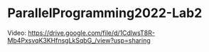# ParallelProgramming2022-Lab2
 Video: https://drive.google.com/file/d/1CdlwsT8R-Mb4PxsvqK3KHfnsgLkSqbG_/view?usp=sharing
